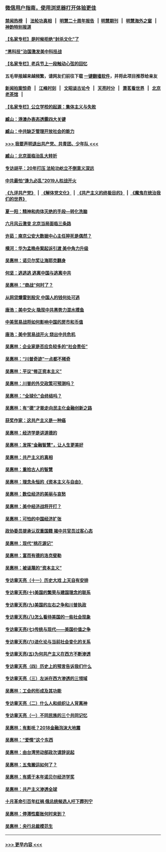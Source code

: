 ### [微信用户指南，使用浏览器打开体验更佳](https://github.com/gfw-breaker/banned-news1/blob/master/indexes/wechat-guide.md?t=0)
#### [禁闻热榜](热点新闻.md?t=0)  &nbsp;&nbsp;|&nbsp;&nbsp; [法轮功真相](https://github.com/gfw-breaker/truth/blob/master/README.md?t=0) &nbsp;&nbsp;|&nbsp;&nbsp; [明慧二十周年报告](https://github.com/gfw-breaker/mh-reports/blob/master/README.md?t=0) &nbsp;&nbsp;|&nbsp;&nbsp;[明慧期刊](https://github.com/gfw-breaker/mh-qikan) &nbsp;&nbsp;|&nbsp;&nbsp; [明慧海外之窗](https://github.com/gfw-breaker/mh-news/blob/master/README.md?t=0) &nbsp;&nbsp;|&nbsp;&nbsp; [神韵特别报道](https://github.com/gfw-breaker/mh-news/blob/master/shenyun.md?t=0)
#### [【名家专栏】是时候拒绝“封杀文化”了](../pages/nsc423/n11814093.md?t=02111402) 
#### [“黑科技”治国激发美中科技战](../pages/nsc423/n11638056.md?t=02111402) 
#### [【名家专栏】老兵节上一段触动心弦的回忆](../pages/nsc423/n11646016.md?t=02111402) 
#### 五毛举报越来越频繁，请网友们前往下载 [一键翻墙软件](https://github.com/gfw-breaker/ssr-accounts)，并将此项目推荐给亲友
#### [新闻拍案惊奇](https://github.com/gfw-breaker/banned-news1/blob/master/pages/link4.md) &nbsp;&nbsp;|&nbsp;&nbsp; [江峰时刻](https://github.com/gfw-breaker/banned-news1/blob/master/pages/link4.md) &nbsp;&nbsp;|&nbsp;&nbsp; [文昭谈古论今](https://github.com/gfw-breaker/banned-news1/blob/master/pages/link4.md) &nbsp;&nbsp;|&nbsp;&nbsp; [天亮时分](https://github.com/gfw-breaker/banned-news1/blob/master/pages/link4.md) &nbsp;&nbsp;|&nbsp;&nbsp; [萧茗看世界](https://github.com/gfw-breaker/banned-news1/blob/master/pages/link4.md) &nbsp;&nbsp;|&nbsp;&nbsp; [北京老茶馆](https://github.com/gfw-breaker/banned-news1/blob/master/pages/link4.md) &nbsp;&nbsp;|&nbsp;&nbsp; 
#### [【名家专栏】公立学校的起源：集体主义与失败](../pages/nsc423/n11601833.md?t=02111402) 
#### [臧山：港澳办表态透露四大关键](../pages/nsc423/n11421628.md?t=02111402) 
#### [臧山：中共缺乏管理开放社会的能力](../pages/nsc423/n11407457.md?t=02111402) 
#### [>>> 我要声明退出共产党、共青团、少年队 <<<](https://github.com/begood0513/goodnews/blob/master/quit/letter.md) 
#### [臧山：北京面临治乱大转折](../pages/nsc423/n11406895.md?t=02111402) 
#### [专访胡平：20年打压 法轮功屹立不倒意义深远](../pages/nsc423/n11398800.md?t=02111402) 
#### [中共最怕“逢九必乱”2019人权战开火](../pages/nsc423/n11385248.md?t=02111402) 
#### [《九评共产党》](https://github.com/begood0513/9ping.md/blob/master/README.md) &nbsp;|&nbsp; [《解体党文化》](../../../../jtdwh.md/blob/master/README.md)  &nbsp;|&nbsp; [《共产主义的终极目的》](../../../../gczydzjmd.md/blob/master/README.md) &nbsp;|&nbsp; [《魔鬼在统治我们的世界》](../../../../mgztzwmdsj.md/blob/master/README.md) 
#### [夏一阳：精神和肉体灭绝的手段—转化洗脑](../pages/nsc423/n11368250.md?t=02111402) 
#### [六月风云激变 北京当局面临三条路](../pages/nsc423/n11313668.md?t=02111402) 
#### [许茹：南京公安大数据中心主任猝死是偶然？](../pages/nsc423/n11064744.md?t=02111402) 
#### [横河：华为孟晚舟案起诉引渡 美中角力升级](../pages/nsc423/n11027230.md?t=02111402) 
#### [吴惠林：诺贝尔奖让海耶克翻身](../pages/nsc423/n10890049.md?t=02111402) 
#### [何坚：逃逃逃 逃离中国与逃离中共](../pages/nsc423/n10592891.md?t=02111402) 
#### [吴惠林：“商战”何时了？](../pages/nsc423/n10573558.md?t=02111402) 
#### [从网贷爆雷到股灾 中国人的钱何处可逃](../pages/nsc423/n10572800.md?t=02111402) 
#### [唐浩：美中交火 隐现中共黑势力混水摸鱼](../pages/nsc423/n10544040.md?t=02111402) 
#### [中美贸易战将如何影响中国的房市和币值](../pages/nsc423/n10543697.md?t=02111402) 
#### [唐浩：美中贸易战开火 烧出中共危机](../pages/nsc423/n10540126.md?t=02111402) 
#### [吴惠林：企业家是否应负较多的“社会责任”](../pages/nsc423/n10535022.md?t=02111402) 
#### [吴惠林：“川普奇迹”一点都不稀奇](../pages/nsc423/n10512808.md?t=02111402) 
#### [吴惠林：平议“修正资本主义”](../pages/nsc423/n10495724.md?t=02111402) 
#### [吴惠林：川普的外交政策可预测吗？](../pages/nsc423/n10462387.md?t=02111402) 
#### [吴惠林：“全球化”会终结吗？](../pages/nsc423/n10452838.md?t=02111402) 
#### [吴惠林：有“德”才能走向民主化金融创新之路](../pages/nsc423/n10432292.md?t=02111402) 
#### [获奖作家：这共产主义是一种癌](../pages/nsc423/n10431541.md?t=02111402) 
#### [吴惠林：经济学是讲道德的](../pages/nsc423/n10398014.md?t=02111402) 
#### [吴惠林：发挥“金融智慧”，让人生更美好](../pages/nsc423/n10375019.md?t=02111402) 
#### [吴惠林：共产主义的真相](../pages/nsc423/n10351394.md?t=02111402) 
#### [吴惠林：重拾古人的智慧](../pages/nsc423/n10337691.md?t=02111402) 
#### [吴惠林：理念永恒的《资本主义与自由》](../pages/nsc423/n10316274.md?t=02111402) 
#### [吴惠林：数位经济的美丽与哀愁](../pages/nsc423/n10292946.md?t=02111402) 
#### [吴惠林：美中经济战将开打？](../pages/nsc423/n10258825.md?t=02111402) 
#### [吴惠林：可怕的中国经济扩张](../pages/nsc423/n10219147.md?t=02111402) 
#### [政协委员提承认双重国籍 揭中共官员过客心态](../pages/nsc423/n10208809.md?t=02111402) 
#### [吴惠林：现代“桃花源记”](../pages/nsc423/n10185234.md?t=02111402) 
#### [吴惠林：富而有德的洛克斐勒](../pages/nsc423/n10142264.md?t=02111402) 
#### [吴惠林：被诬蔑的“资本主义”](../pages/nsc423/n10124816.md?t=02111402) 
#### [专访章天亮（十一）历史大戏 上天自有安排](../pages/nsc423/n10094905.md?t=02111402) 
#### [专访章天亮(十)美国的繁荣与建国理念的联系](../pages/nsc423/n10094899.md?t=02111402) 
#### [专访章天亮(九)美国的左右之争和川普执政](../pages/nsc423/n10094889.md?t=02111402) 
#### [专访章天亮(八)怎么看待美国的一些社会现象](../pages/nsc423/n10094857.md?t=02111402) 
#### [专访章天亮(七)传统与现代——美国价值之争](../pages/nsc423/n10093140.md?t=02111402) 
#### [专访章天亮(六)进化论与当前社会变化的关系](../pages/nsc423/n10092036.md?t=02111402) 
#### [专访章天亮(五)为何共产主义在西方不断渗透](../pages/nsc423/n10083620.md?t=02111402) 
#### [专访章天亮（四）历史上的预言告诉我们什么](../pages/nsc423/n10083606.md?t=02111402) 
#### [专访章天亮（三）左派在西方渗透的三领域](../pages/nsc423/n10081115.md?t=02111402) 
#### [吴惠林：工会的形成及其功能](../pages/nsc423/n10080633.md?t=02111402) 
#### [专访章天亮（二）什么人和组织让人背离神](../pages/nsc423/n10076637.md?t=02111402) 
#### [专访章天亮（一）不同民族的三个共同记忆](../pages/nsc423/n10074188.md?t=02111402) 
#### [吴惠林：有影呒？2018金融泡沫大地震](../pages/nsc423/n10040534.md?t=02111402) 
#### [吴惠林：“爱情”这个东西](../pages/nsc423/n10019423.md?t=02111402) 
#### [吴惠林：由台湾劳动部政次请辞说起](../pages/nsc423/n9979679.md?t=02111402) 
#### [吴惠林：五鬼搬运如何了？](../pages/nsc423/n9925338.md?t=02111402) 
#### [吴惠林：有感于本年诺贝尔经济学奖](../pages/nsc423/n9871883.md?t=02111402) 
#### [吴惠林：共产主义渗透全球](../pages/nsc423/n9812748.md?t=02111402) 
#### [十月革命引百年红祸 俄总统候选人吁下葬列宁](../pages/nsc423/n9810182.md?t=02111402) 
#### [吴惠林：停滞性膨胀何时来到？](../pages/nsc423/n9764136.md?t=02111402) 
#### [吴惠林：央行总裁模范生](../pages/nsc423/n9728134.md?t=02111402) 

----
#### [ >>> 更早内容 <<< ](../indexes/nsc423-earlier.md)
